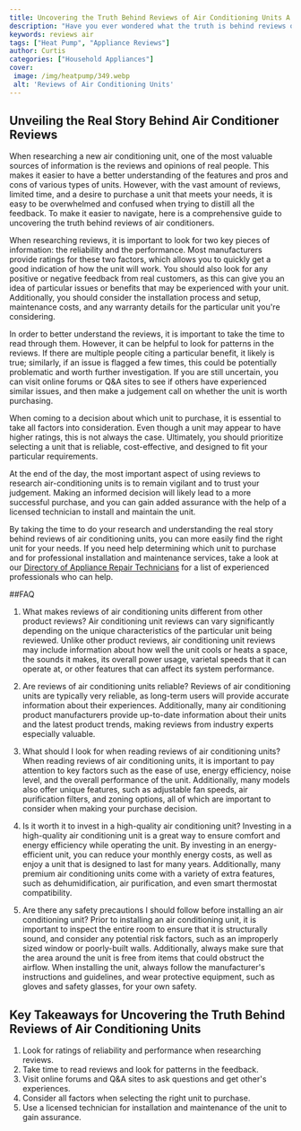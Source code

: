 ```yaml
---
title: Uncovering the Truth Behind Reviews of Air Conditioning Units A Comprehensive Guide
description: "Have you ever wondered what the truth is behind reviews of air conditioning units This comprehensive guide will help you answer that question and more Learn all about what to look for in an AC unit and how to choose the right one for your needs"
keywords: reviews air
tags: ["Heat Pump", "Appliance Reviews"]
author: Curtis
categories: ["Household Appliances"]
cover: 
 image: /img/heatpump/349.webp
 alt: 'Reviews of Air Conditioning Units'
---
```

## Unveiling the Real Story Behind Air Conditioner Reviews
When researching a new air conditioning unit, one of the most valuable sources of information is the reviews and opinions of real people. This makes it easier to have a better understanding of the features and pros and cons of various types of units. However, with the vast amount of reviews, limited time, and a desire to purchase a unit that meets your needs, it is easy to be overwhelmed and confused when trying to distill all the feedback. To make it easier to navigate, here is a comprehensive guide to uncovering the truth behind reviews of air conditioners.

When researching reviews, it is important to look for two key pieces of information: the reliability and the performance. Most manufacturers provide ratings for these two factors, which allows you to quickly get a good indication of how the unit will work. You should also look for any positive or negative feedback from real customers, as this can give you an idea of particular issues or benefits that may be experienced with your unit. Additionally, you should consider the installation process and setup, maintenance costs, and any warranty details for the particular unit you're considering. 

In order to better understand the reviews, it is important to take the time to read through them. However, it can be helpful to look for patterns in the reviews. If there are multiple people citing a particular benefit, it likely is true; similarly, if an issue is flagged a few times, this could be potentially problematic and worth further investigation. If you are still uncertain, you can visit online forums or Q&A sites to see if others have experienced similar issues, and then make a judgement call on whether the unit is worth purchasing.

When coming to a decision about which unit to purchase, it is essential to take all factors into consideration. Even though a unit may appear to have higher ratings, this is not always the case. Ultimately, you should prioritize selecting a unit that is reliable, cost-effective, and designed to fit your particular requirements.

At the end of the day, the most important aspect of using reviews to research air-conditioning units is to remain vigilant and to trust your judgement. Making an informed decision will likely lead to a more successful purchase, and you can gain added assurance with the help of a licensed technician to install and maintain the unit.

By taking the time to do your research and understanding the real story behind reviews of air conditioning units, you can more easily find the right unit for your needs. If you need help determining which unit to purchase and for professional installation and maintenance services, take a look at our [Directory of Appliance Repair Technicians](./pages/appliance-repair-technicians) for a list of experienced professionals who can help.

##FAQ

1. What makes reviews of air conditioning units different from other product reviews? 
Air conditioning unit reviews can vary significantly depending on the unique characteristics of the particular unit being reviewed. Unlike other product reviews, air conditioning unit reviews may include information about how well the unit cools or heats a space, the sounds it makes, its overall power usage, varietal speeds that it can operate at, or other features that can affect its system performance. 

2. Are reviews of air conditioning units reliable? 
Reviews of air conditioning units are typically very reliable, as long-term users will provide accurate information about their experiences. Additionally, many air conditioning product manufacturers provide up-to-date information about their units and the latest product trends, making reviews from industry experts especially valuable.

3. What should I look for when reading reviews of air conditioning units? 
When reading reviews of air conditioning units, it is important to pay attention to key factors such as the ease of use, energy efficiency, noise level, and the overall performance of the unit. Additionally, many models also offer unique features, such as adjustable fan speeds, air purification filters, and zoning options, all of which are important to consider when making your purchase decision. 

4. Is it worth it to invest in a high-quality air conditioning unit? 
Investing in a high-quality air conditioning unit is a great way to ensure comfort and energy efficiency while operating the unit. By investing in an energy-efficient unit, you can reduce your monthly energy costs, as well as enjoy a unit that is designed to last for many years. Additionally, many premium air conditioning units come with a variety of extra features, such as dehumidification, air purification, and even smart thermostat compatibility. 

5. Are there any safety precautions I should follow before installing an air conditioning unit? 
Prior to installing an air conditioning unit, it is important to inspect the entire room to ensure that it is structurally sound, and consider any potential risk factors, such as an improperly sized window or poorly-built walls. Additionally, always make sure that the area around the unit is free from items that could obstruct the airflow. When installing the unit, always follow the manufacturer's instructions and guidelines, and wear protective equipment, such as gloves and safety glasses, for your own safety.

## Key Takeaways for Uncovering the Truth Behind Reviews of Air Conditioning Units
1. Look for ratings of reliability and performance when researching reviews. 
2. Take time to read reviews and look for patterns in the feedback. 
3. Visit online forums and Q&A sites to ask questions and get other's experiences. 
4. Consider all factors when selecting the right unit to purchase. 
5. Use a licensed technician for installation and maintenance of the unit to gain assurance.
